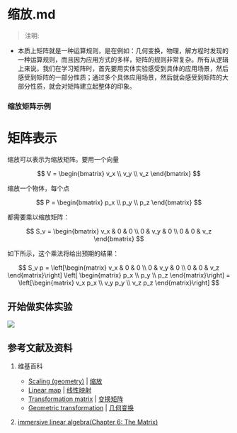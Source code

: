 # 缩放.md

> 注明:
>  
- 本质上矩阵就是一种运算规则，是在例如：几何变换，物理，解方程时发现的一种运算规则，而且因为应用方式的多样，矩阵的规则非常复杂。所有从逻辑上来说，我们在学习矩阵时，首先要用实体实验感受到具体的应用场景，然后感受到矩阵的一部分性质；通过多个具体应用场景，然后就会感受到矩阵的大部分性质，就会对矩阵建立起整体的印象。

### 缩放矩阵示例

# 矩阵表示

缩放可以表示为缩放矩阵。要用一个向量

$$
V =
\begin{bmatrix}
	v_x \\
	v_y \\
	v_z
\end{bmatrix}
$$

缩放一个物体，每个点

$$
P =
\begin{bmatrix}
	p_x \\
	p_y \\
	p_z
\end{bmatrix}
$$

都需要乘以缩放矩阵：

$$
S_v = \begin{bmatrix}
v_x & 0 & 0 \\
0 & v_y & 0 \\
0 & 0 & v_z
\end{bmatrix}
$$

如下所示，这个乘法将给出预期的结果：

$$
S_v p = \left[\begin{matrix}
	v_x & 0 & 0 \\
	0 & v_y & 0 \\
	0 & 0 & v_z
  \end{matrix}\right]
  \left[ \begin{matrix}
	p_x \\
	p_y \\
	p_z
  \end{matrix}\right]
	= 
\left[\begin{matrix}
	v_x p_x \\
	v_y p_y \\ 
	v_z p_z
\end{matrix}\right]
$$

## 开始做实体实验

![](/images/线性代数/矩阵/变换矩阵/缩放/1a1.jpg)

## 参考文献及资料

1. 维基百科
	- [Scaling (geometry)](https://en.wikipedia.org/wiki/Scaling_(geometry)) | [缩放](https://zh.wikipedia.org/wiki/缩放) 
	- [Linear map](https://en.wikipedia.org/wiki/Linear_map) | [线性映射](https://zh.wikipedia.org/wiki/线性映射) 
	- [Transformation matrix](https://en.wikipedia.org/wiki/Transformation_matrix) | [变换矩阵](https://zh.wikipedia.org/wiki/变换矩阵)
	- [Geometric transformation](https://en.wikipedia.org/wiki/Geometric_transformation) | [几何变换](https://zh.wikipedia.org/wiki/几何变换) 
   
2. [immersive linear algebra(Chapter 6: The Matrix)](http://immersivemath.com/ila/ch06_matrices/ch06.html)